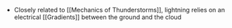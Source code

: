 - Closely related to [[Mechanics of Thunderstorms]], lightning relies on an electrical [[Gradients]] between the ground and the cloud 